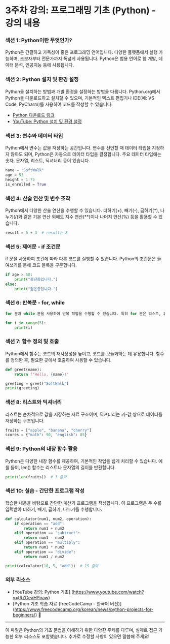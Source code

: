# 3주차 강의: 프로그래밍 기초 (Python) - 강의 내용

### 섹션 1: Python이란 무엇인가?
Python은 간결하고 가독성이 좋은 프로그래밍 언어입니다. 다양한 플랫폼에서 실행 가능하며, 초보자부터 전문가까지 폭넓게 사용됩니다. Python은 범용 언어로 웹 개발, 데이터 분석, 인공지능 등에 사용됩니다.

### 섹션 2: Python 설치 및 환경 설정
Python을 설치하는 방법과 개발 환경을 설정하는 방법을 다룹니다. Python.org에서 Python을 다운로드하고 설치할 수 있으며, 기본적인 텍스트 편집기나 IDE(예: VS Code, PyCharm)를 사용하여 코드를 작성할 수 있습니다.

- [Python 다운로드 링크](https://www.python.org/downloads/)
- [YouTube: Python 설치 및 환경 설정](https://www.youtube.com/watch?v=kLZuut1fYzQ)

### 섹션 3: 변수와 데이터 타입
Python에서 변수는 값을 저장하는 공간입니다. 변수를 선언할 때 데이터 타입을 지정하지 않아도 되며, Python은 자동으로 데이터 타입을 결정합니다. 주요 데이터 타입에는 숫자, 문자열, 리스트, 딕셔너리 등이 있습니다.

```python
name = "SoftWalk"
age = 53
height = 1.75
is_enrolled = True
```

### 섹션 4: 산술 연산 및 변수 조작
Python에서 다양한 산술 연산을 수행할 수 있습니다. 더하기(+), 빼기(-), 곱하기(*), 나누기(/)와 같은 기본 연산 외에도 지수 연산(**)이나 나머지 연산(%) 등을 활용할 수 있습니다.
```python
result = 5 + 3  # result는 8

```
### 섹션 5: 제어문 - if 조건문
if 문을 사용하여 조건에 따라 다른 코드를 실행할 수 있습니다. Python의 조건문은 들여쓰기를 통해 코드 블록을 구분합니다.

```python
if age > 50:
    print("중년층입니다.")
else:
    print("젊은층입니다.")
```

### 섹션 6: 반복문 - for, while
```python
for 문과 while 문을 사용하여 반복 작업을 수행할 수 있습니다. 특히 for 문은 리스트, 튜플 등과 같은 데이터 구조의 항목을 순차적으로 처리할 때 유용합니다.

for i in range(5):
    print(i)
```

### 섹션 7: 함수 정의 및 호출
Python에서 함수는 코드의 재사용성을 높이고, 코드를 모듈화하는 데 유용합니다. 함수를 정의한 후, 필요한 곳에서 호출하여 사용할 수 있습니다.

```python
def greet(name):
    return f"Hello, {name}!"

greeting = greet("SoftWalk")
print(greeting)
```

### 섹션 8: 리스트와 딕셔너리
리스트는 순차적으로 값을 저장하는 자료 구조이며, 딕셔너리는 키-값 쌍으로 데이터를 저장하는 구조입니다.

```python
fruits = ["apple", "banana", "cherry"]
scores = {"math": 90, "english": 85}
```
### 섹션 9: Python의 내장 함수 활용
Python은 다양한 내장 함수를 제공하여, 기본적인 작업을 쉽게 처리할 수 있습니다. 예를 들어, len() 함수는 리스트나 문자열의 길이를 반환합니다.

```python
print(len(fruits))  # 3 출력
```
### 섹션 10: 실습 - 간단한 프로그램 작성
학습한 내용을 바탕으로 간단한 계산기 프로그램을 작성합니다. 이 프로그램은 두 수를 입력받아 더하기, 빼기, 곱하기, 나누기를 수행합니다.

```python
def calculator(num1, num2, operation):
    if operation == "add":
        return num1 + num2
    elif operation == "subtract":
        return num1 - num2
    elif operation == "multiply":
        return num1 * num2
    elif operation == "divide":
        return num1 / num2

print(calculator(10, 5, "add"))  # 15 출력
```

### 외부 리소스
- [YouTube 강의: Python 기초] (https://www.youtube.com/watch?v=tRZGeaHPoaw)
- [Python 기초 학습 자료 (freeCodeCamp - 한국어 버전)] (https://www.freecodecamp.org/korean/news/python-projects-for-beginners/)

---

이 파일은 Python의 기초 문법을 이해하기 위한 다양한 주제를 다루며, 실제로 접근 가능한 외부 리소스도 포함했습니다. 추가로 수정할 사항이 있으면 말씀해 주세요!
